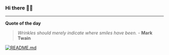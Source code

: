 ### Hi there 👋🏻


---

**Quote of the day**

> *Wrinkles should merely indicate where smiles have been.* - **Mark Twain** 

[![README.md](https://github.com/marcolovazzano/marcolovazzano/actions/workflows/readme.yml/badge.svg?branch=main)](https://github.com/marcolovazzano/marcolovazzano/actions/workflows/readme.yml)
